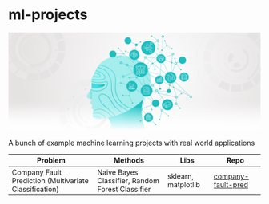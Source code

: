 # ml-projects

![ML](img/machine-learning-applications-header.png)


A bunch of example machine learning projects with real world applications 


| Problem	| Methods	| Libs	| Repo  |
| ---       | ---       | ---   | ---   |
| Company Fault Prediction (Multivariate Classification) | Naive Bayes Classifier, Random Forest Classifier | sklearn, matplotlib | [company-fault-pred](https://github.com/aylint/company-fault-pred)|

 